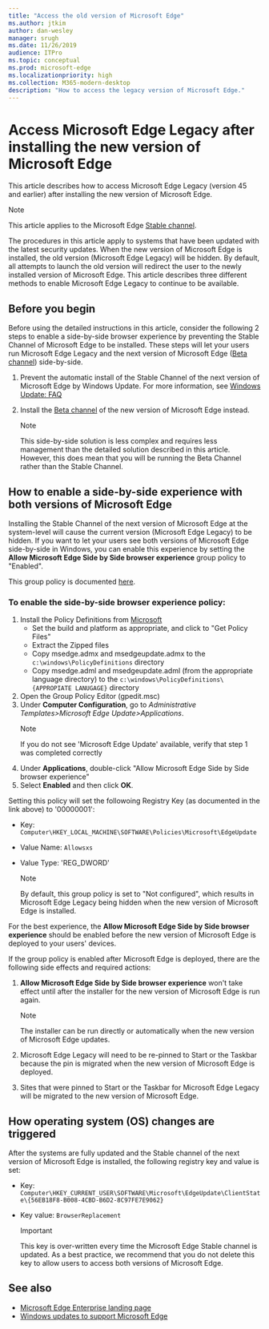 ```yaml
---
title: "Access the old version of Microsoft Edge"
ms.author: jtkim
author: dan-wesley
manager: srugh
ms.date: 11/26/2019
audience: ITPro
ms.topic: conceptual
ms.prod: microsoft-edge
ms.localizationpriority: high
ms.collection: M365-modern-desktop
description: "How to access the legacy version of Microsoft Edge."
---
```


# Access Microsoft Edge Legacy after installing the new version of Microsoft Edge

This article describes how to access Microsoft Edge Legacy (version 45 and earlier) after installing the new version of Microsoft Edge.

   > [!NOTE]
   > This article applies to the Microsoft Edge [Stable channel](microsoft-edge-channels.md).

The procedures in this article apply to systems that have been updated with the latest security updates. When the new version of Microsoft Edge is installed, the old version (Microsoft Edge Legacy) will be hidden. By default, all attempts to launch the old version will redirect the user to the newly installed version of Microsoft Edge. This article describes three different methods to enable Microsoft Edge Legacy to continue to be available.

## Before you begin

Before using the detailed instructions in this article, consider the following 2 steps to enable a side-by-side browser experience by preventing the Stable Channel of Microsoft Edge to be installed. These steps will let your users run Microsoft Edge Legacy and the next version of Microsoft Edge ([Beta channel](microsoft-edge-channels.md)) side-by-side.

1. Prevent the automatic install of the Stable Channel of the next version of Microsoft Edge by Windows Update. For more information, see [Windows Update: FAQ](https://support.microsoft.com/help/12373/windows-update-faq)
2. Install the [Beta channel](https://www.microsoftedgeinsider.com) of the new version of Microsoft Edge instead.

   > [!NOTE]
   > This side-by-side solution is less complex and requires less management than the detailed solution described in this article.
   > However, this does mean that you will be running the Beta Channel rather than the Stable Channel. 

## How to enable a side-by-side experience with both versions of Microsoft Edge

Installing the Stable Channel of the next version of Microsoft Edge at the system-level will cause the current version (Microsoft Edge Legacy) to be hidden. If you want to let your users see both versions of Microsoft Edge side-by-side in Windows, you can enable this experience by setting the **Allow Microsoft Edge Side by Side browser experience** group policy to "Enabled".

This group policy is documented [here](https://docs.microsoft.com/en-us/deployedge/microsoft-edge-update-policies#allowsxs).

### To enable the side-by-side browser experience policy:

1. Install the Policy Definitions from [Microsoft](https://www.microsoft.com/en-us/edge/business/download)
    - Set the build and platform as appropriate, and click to "Get Policy Files"
    - Extract the Zipped files
    - Copy msedge.admx and msedgeupdate.admx to the `c:\windows\PolicyDefinitions` directory
    - Copy msedge.adml and msedgeupdate.adml (from the appropriate language directory) to the `c:\windows\PolicyDefinitions\{APPROPIATE LANUGAGE}` directory
2. Open the Group Policy Editor (gpedit.msc)
3. Under **Computer Configuration**, go to *Administrative Templates>Microsoft Edge Update>Applications*.
   > [!NOTE]
   > If you do not see 'Microsoft Edge Update' available, verify that step 1 was completed correctly
4. Under **Applications**, double-click "Allow Microsoft Edge Side by Side browser experience"
5. Select **Enabled** and then click **OK**.  

Setting this policy will set the followoing Registry Key (as documented in the link above) to '00000001':
- Key: `Computer\HKEY_LOCAL_MACHINE\SOFTWARE\Policies\Microsoft\EdgeUpdate`
- Value Name: `Allowsxs`
- Value Type: 'REG_DWORD'
   
   > [!NOTE]
   > By default, this group policy is set to "Not configured", which results in Microsoft Edge Legacy being hidden when the new version of Microsoft Edge is installed.

For the best experience, the **Allow Microsoft Edge Side by Side browser experience** should be enabled before the new version of Microsoft Edge is deployed to your users' devices.

If the group policy is enabled after Microsoft Edge is deployed, there are the following side effects and required actions:

1. **Allow Microsoft Edge Side by Side browser experience** won't take effect until after the installer for the new version of Microsoft Edge is run again.

   > [!NOTE]
   > The installer can be run directly or automatically when the new version of Microsoft Edge updates.

2. Microsoft Edge Legacy will need to be re-pinned to Start or the Taskbar because the pin is migrated when the new version of Microsoft Edge is deployed.
3. Sites that were pinned to Start or the Taskbar for Microsoft Edge Legacy will be migrated to the new version of Microsoft Edge.

## How operating system (OS) changes are triggered

After the systems are fully updated and the Stable channel of the next version of Microsoft Edge is installed, the following registry key and value is set:

- Key: `Computer\HKEY_CURRENT_USER\SOFTWARE\Microsoft\EdgeUpdate\ClientState\{56EB18F8-B008-4CBD-B6D2-8C97FE7E9062}`
- Key value: `BrowserReplacement`

   > [!IMPORTANT]
   > This key is over-written every time the Microsoft Edge Stable channel is updated. As a best practice, we recommend that you do not delete this key to allow users to access both versions of Microsoft Edge.

## See also

- [Microsoft Edge Enterprise landing page](https://aka.ms/EdgeEnterprise)
- [Windows updates to support Microsoft Edge](microsoft-edge-sysupdate-windows-updates.md)
